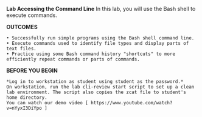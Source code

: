 **Lab Accessing the Command Line**
In this lab, you will use the Bash shell to execute commands.

**OUTCOMES**

    • Successfully run simple programs using the Bash shell command line. 
    • Execute commands used to identify file types and display parts of text files. 
    • Practice using some Bash command history "shortcuts" to more efficiently repeat commands or parts of commands.

**BEFORE YOU BEGIN**

    *Log in to workstation as student using student as the password.*
    On workstation, run the lab cli-review start script to set up a clean lab environment. The script also copies the zcat file to student's home directory.
    You can watch our demo video [ https://www.youtube.com/watch?v=nYyxI3DiYpo ]
